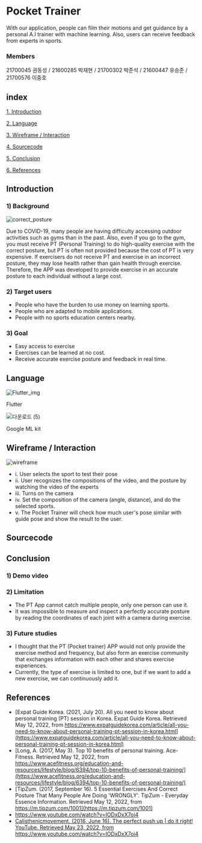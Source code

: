 # Pocket Trainer

With our application, people can film their motions and get guidance by a personal A.I trainer with machine learning. Also, users can receive feedback from experts in sports.


### Members

21700045 권동성 / 21600285 박재현 / 21700302 박준석 / 21600447 유승준 / 21700576 이중호

## index

[1. Introduction](#introduction)

[2. Language](#language)

[3. Wireframe / Interaction](#wireframe_/_interaction)

[4. Sourcecode](#sourcecode)

[5. Conclusion](#conclusion)

[6. References](#references)


## Introduction

### 1) Background


![correct_posture](https://user-images.githubusercontent.com/61749998/167976899-e1e67e4c-a6c3-4f5c-b18c-3c80eb9d35ab.png)

 Due to COVID-19, many people are having difficulty accessing outdoor activities such as gyms than in the past. Also, even if you go to the gym, you must receive PT (Personal Training) to do high-quality exercise with the correct posture, but PT is often not provided because the cost of PT is very expensive.
 If exercisers do not receive PT and exercise in an incorrect posture, they may lose health rather than gain health through exercise. Therefore, the APP was developed to provide exercise in an accurate posture to each individual without a large cost.

### 2) Target users

- People who have the burden to use money on learning sports.
- People who are adapted to mobile applications.
- People with no sports education centers nearby.

### 3) Goal

- Easy access to exercise
- Exercises can be learned at no cost.
- Receive accurate exercise posture and feedback in real time.


## Language

![Flutter_img](https://user-images.githubusercontent.com/61749998/167973988-bbd1a274-913a-426d-a105-203aae9b8d3b.png)

Flutter



![다운로드 (5)](https://user-images.githubusercontent.com/101546543/168508230-c8ed02e6-fafa-425c-a405-41c0a3efb017.jpg)

Google ML kit

## Wireframe / Interaction
![wireframe](https://user-images.githubusercontent.com/101546543/168504501-5fcc5d6b-b739-4288-aaec-f1fbfc5f17ef.png)
- i. User selects the sport to test their pose
- ii. User recognizes the compositions of the video, and the posture by watching the video of the experts
- iii. Turns on the camera
- iv. Set the composition of the camera (angle, distance), and do the selected sports.
- v. The Pocket Trainer will check how much user's pose similar with guide pose and show the result to the user.


## Sourcecode


## Conclusion

### 1) Demo video

### 2) Limitation

- The PT App cannot catch multiple people, only one person can use it.
- It was impossible to measure and inspect a perfectly accurate posture by reading the coordinates of each joint with a camera during exercise.

### 3) Future studies

- I thought that the PT (Pocket trainer) APP would not only provide the exercise method and frequency, but also form an exercise community that exchanges information with each other and shares exercise experiences.
- Currently, the type of exercise is limited to one, but if we want to add a new exercise, we can continuously add it.

## References

- [Expat Guide Korea. (2021, July 20). All you need to know about personal training (PT) session in Korea. Expat Guide Korea. Retrieved May 12, 2022, from https://www.expatguidekorea.com/article/all-you-need-to-know-about-personal-training-pt-session-in-korea.html](https://www.expatguidekorea.com/article/all-you-need-to-know-about-personal-training-pt-session-in-korea.html)
- [Long, A. (2017, May 3). Top 10 benefits of personal training. Ace-Fitness. Retrieved May 12, 2022, from https://www.acefitness.org/education-and-resources/lifestyle/blog/6394/top-10-benefits-of-personal-training/](https://www.acefitness.org/education-and-resources/lifestyle/blog/6394/top-10-benefits-of-personal-training/)
- [TipZum. (2017, September 16). 5 Essential Exercises And Correct Posture That Many People Are Doing 'WRONGLY'. TipZum - Everyday Essence Information. Retrieved May 12, 2022, from https://m.tipzum.com/1001](https://m.tipzum.com/1001)
- https://www.youtube.com/watch?v=IODxDxX7oi4
- [Calisthenicmovement. (2016, June 16). The perfect push up | do it right! YouTube. Retrieved May 23, 2022, from https://www.youtube.com/watch?v=IODxDxX7oi4 ](https://www.youtube.com/watch?v=IODxDxX7oi4)

